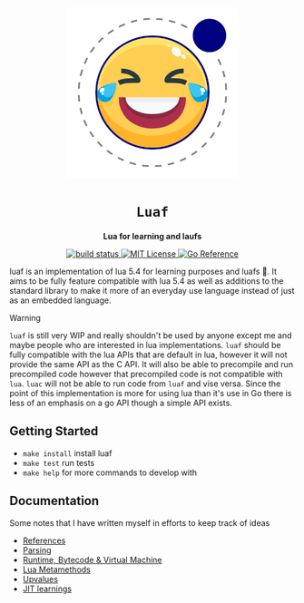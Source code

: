 <div align="center">
  <img src="https://github.com/tanema/luaf/raw/main/doc/luaf.svg?sanitize=true" width=300/>
  <h1><code>Luaf</code></h1>
  <p>
    <strong>Lua for learning and laufs </strong>
  </p>
  <p>
    <a href="https://github.com/tanema/luaf/actions">
      <img src="https://github.com/tanema/luaf/actions/workflows/go.yml/badge.svg?sanitize=true" alt="build status" />
    </a>
    <a href="https://opensource.org/licenses/MIT">
      <img src="https://img.shields.io/badge/License-MIT-blue.svg" alt="MIT License" />
    </a>
    <a href="https://pkg.go.dev/github.com/tanema/luaf">
      <img src="https://pkg.go.dev/badge/github.com/tanema/luaf.svg" alt="Go Reference">
    </a>
  </p>
</div>

luaf is an implementation of lua 5.4 for learning purposes and luafs 🤠. It aims
to be fully feature compatible with lua 5.4 as well as additions to the standard
library to make it more of an everyday use language instead of just as an embedded
language.

> [!WARNING]
> `luaf` is still very WIP and really shouldn't be used by anyone except me and
> maybe people who are interested in lua implementations.
> `luaf` should be fully compatible with the lua APIs that are default in lua,
> however it will not provide the same API as the C API. It will also be able to
> precompile and run precompiled code however that precompiled code is not compatible
> with `lua`. `luac` will not be able to run code from `luaf` and vise versa.
> Since the point of this implementation is more for using lua than it's use in Go
> there is less of an emphasis on a go API though a simple API exists.

## Getting Started
- `make install` install luaf
- `make test` run tests
- `make help` for more commands to develop with

## Documentation
Some notes that I have written myself in efforts to keep track of ideas

- [References](/doc/references.md)
- [Parsing](/doc/parser.md)
- [Runtime, Bytecode & Virtual Machine](/doc/virtualmachine.md)
- [Lua Metamethods](/doc/metamethods.md)
- [Upvalues](/doc/upvalues.md)
- [JIT learnings](/docs/jit.md)
